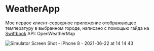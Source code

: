 # WeatherApp
Мое первое клиент-серверное приложение отображающее температуру в выбранном городе, написано с помощью гайда на [Swiftbook](https://swiftbook.ru/content/36-index/)
API: OpenWeatherMap


![Simulator Screen Shot - iPhone 8 - 2021-06-22 at 14 14 43](https://user-images.githubusercontent.com/76536708/122915258-3c7dcd80-d364-11eb-8a05-37c4ce75e471.png)
